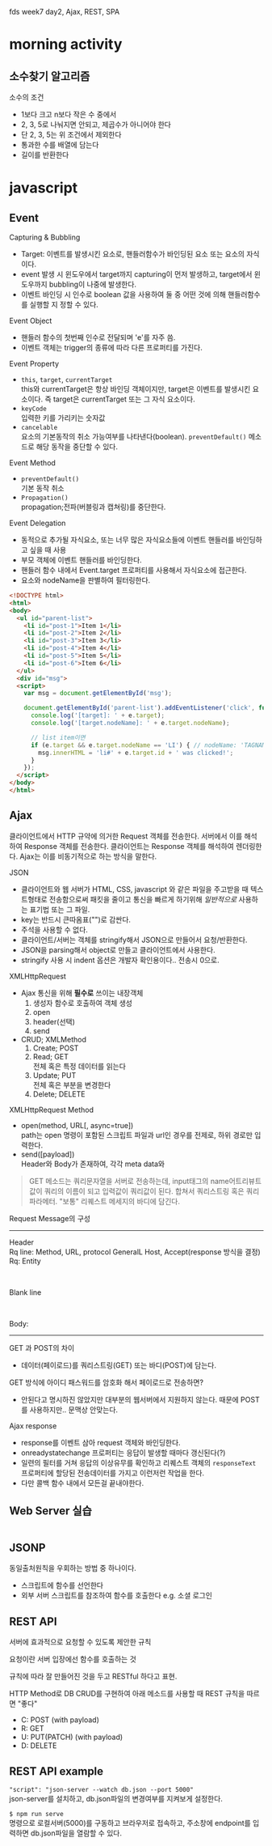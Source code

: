 fds week7 day2, Ajax, REST, SPA

# morning activity

## 소수찾기 알고리즘

소수의 조건

* 1보다 크고 n보다 작은 수 중에서
* 2, 3, 5로 나눠지면 안되고, 제곱수가 아니어야 한다
* 단 2, 3, 5는 위 조건에서 제외한다
* 통과한 수를 배열에 담는다
* 길이를 반환한다

# javascript

## Event

Capturing & Bubbling

* Target: 이벤트를 발생시킨 요소로, 핸들러함수가 바인딩된 요소 또는 요소의 자식이다.
* event 발생 시 윈도우에서 target까지 capturing이 먼저 발생하고, target에서 윈도우까지 bubbling이 나중에 발생한다.
* 이벤트 바인딩 시 인수로 boolean 값을 사용하여 둘 중 어떤 것에 의해 핸들러함수를 실행할 지 정할 수 있다.

Event Object

* 핸들러 함수의 첫번째 인수로 전달되며 'e'를 자주 씀.
* 이벤트 객체는 trigger의 종류에 따라 다른 프로퍼티를 가진다.

Event Property

* `this`, `target`, `currentTarget`  
  this와 currentTarget은 항상 바인딩 객체이지만, target은 이벤트를 발생시킨 요소이다. 즉 target은 currentTarget 또는 그 자식 요소이다.
* `keyCode`  
  입력한 키를 가리키는 숫자값
* `cancelable`  
  요소의 기본동작의 취소 가능여부를 나타낸다(boolean). `preventDefault()` 메소드로 해당 동작을 중단할 수 있다.

Event Method

* `preventDefault()`  
  기본 동작 취소
* `Propagation()`  
  propagation;전파(버블링과 캡쳐링)를 중단한다.

Event Delegation

* 동적으로 추가될 자식요소, 또는 너무 많은 자식요소들에 이벤트 핸들러를 바인딩하고 싶을 때 사용
* 부모 객체에 이벤트 핸들러를 바인딩한다.
* 핸들러 함수 내에서 Event.target 프로퍼티를 사용해서 자식요소에 접근한다.
* 요소와 nodeName을 판별하여 필터링한다.

```HTML
<!DOCTYPE html>
<html>
<body>
  <ul id="parent-list">
    <li id="post-1">Item 1</li>
    <li id="post-2">Item 2</li>
    <li id="post-3">Item 3</li>
    <li id="post-4">Item 4</li>
    <li id="post-5">Item 5</li>
    <li id="post-6">Item 6</li>
  </ul>
  <div id="msg">
  <script>
    var msg = document.getElementById('msg');

    document.getElementById('parent-list').addEventListener('click', function (e) {
      console.log('[target]: ' + e.target);
      console.log('[target.nodeName]: ' + e.target.nodeName);

      // list item이면
      if (e.target && e.target.nodeName == 'LI') { // nodeName: 'TAGNAME'
        msg.innerHTML = 'li#' + e.target.id + ' was clicked!';
      }
    });
  </script>
</body>
</html>
```

## Ajax

클라이언트에서 HTTP 규약에 의거한 Request 객체를 전송한다. 서버에서 이를 해석하여 Response 객체를 전송한다. 클라이언트는 Response 객체를 해석하여 렌더링한다. Ajax는 이를 비동기적으로 하는 방식을 말한다.

JSON

* 클라이언트와 웹 서버가 HTML, CSS, javascript 와 같은 파일을 주고받을 때 텍스트형태로 전송함으로써 패킷을 줄이고 통신을 빠르게 하기위해 *일반적으로* 사용하는 표기법 또는 그 파일.
* key는 반드시 큰따옴표("")로 감싼다.
* 주석을 사용할 수 없다.
* 클라이언트/서버는 객체를 stringify해서 JSON으로 만들어서 요청/반환한다.
* JSON을 parsing해서 object로 만들고 클라이언트에서 사용한다.
* stringify 사용 시 indent 옵션은 개발자 확인용이다.. 전송시 0으로.

XMLHttpRequest

* Ajax 통신을 위해 **필수로** 쓰이는 내장객체
  1. 생성자 함수로 호출하여 객체 생성
  1. open
  1. header(선택)
  1. send
* CRUD; XMLMethod
  1. Create; POST
  1. Read; GET  
    전체 혹은 특정 데이터를 읽는다
  1. Update; PUT  
    전체 혹은 부분을 변경한다
  1. Delete; DELETE

XMLHttpRequest Method

* open(method, URL[, async=true])  
path는 open 명령이 포함된 스크립트 파일과 url인 경우를 전제로, 하위 경로만 입력한다.
* send([payload])  
Header와 Body가 존재하여, 각각 meta data와 

> GET 메소드는 쿼리문자열을 서버로 전송하는데, input태그의 name어트리뷰트 값이 쿼리의 이름이 되고 입력값이 쿼리값이 된다. 합쳐서 쿼리스트링 혹은 쿼리파라메터. "보통" 리퀘스트 메세지의 바디에 담긴다.

Request Message의 구성

---

Header  
Rq line: Method, URL, protocol
GeneralL Host, Accept(response 방식을 결정)
Rq: 
Entity

<br>

Blank line

<br>

Body: 

---

GET 과 POST의 차이  

* 데이터(페이로드)를 쿼리스트링(GET) 또는 바디(POST)에 담는다.

GET 방식에 아이디 패스워드를 암호화 해서 페이로드로 전송하면?

* 안된다고 명시하진 않았지만 대부분의 웹서버에서 지원하지 않는다. 때문에 POST를 사용하지만.. 문맥상 안맞는다.

Ajax response

* response를 이벤트 삼아 request 객체와 바인딩한다.
* onreadystatechange 프로퍼티는 응답이 발생할 때마다 갱신된다(?)
* 일련의 필터를 거쳐 응답의 이상유무를 확인하고 리퀘스트 객체의 `responseText` 프로퍼티에 할당된 전송데이터를 가지고 이런저런 작업을 한다.
* 다만 콜백 함수 내에서 모든걸 끝내야한다.

## Web Server 실습

```shell

```

## JSONP

동일출처원칙을 우회하는 방법 중 하나이다.

* 스크립트에 함수를 선언한다
* 외부 서버 스크립트를 참조하여 함수를 호출한다 e.g. 소셜 로그인

## REST API

서버에 효과적으로 요청할 수 있도록 제안한 규칙

요청이란 서버 입장에선 함수를 호출하는 것

규칙에 따라 잘 만들어진 것을 두고 RESTful 하다고 표현.

HTTP Method로 DB CRUD를 구현하여 아래 메소드를 사용할 때 REST 규칙을 따르면 "좋다"

* C: POST (with payload)
* R: GET
* U: PUT(PATCH) (with payload)
* D: DELETE

## REST API example

`"script": "json-server --watch db.json --port 5000"`  
json-server를 설치하고, db.json파일의 변경여부를 지켜보게 설정한다.  

`$ npm run serve`  
명령으로 로컬서버(5000)를 구동하고 브라우저로 접속하고, 주소창에 endpoint를 입력하면 db.json파일을 열람할 수 있다.
